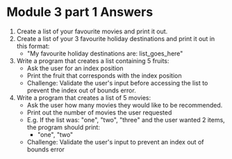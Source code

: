 # Module 3 part 1 Answers
1. Create a list of your favourite movies and print it out.
2. Create a list of your 3 favourite holiday destinations and print it out in this format:
    * "My favourite holiday destinations are: list_goes_here"
3. Write a program that creates a list containing 5 fruits:
    * Ask the user for an index position
    * Print the fruit that corresponds with the index position
    * Challenge: Validate the user's input before accessing the list to prevent the index out of bounds error.
4. Write a program that creates a list of 5 movies:
    * Ask the user how many movies they would like to be recommended.
    * Print out the number of movies the user requested
    * E.g. If the list was: "one", "two", "three" and the user wanted 2 items, the program should print:
        * "one", "two"
    * Challenge: Validate the user's input to prevent an index out of bounds error